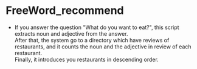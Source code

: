 
# FreeWord_recommend

- If you answer the question "What do you want to eat?", this script extracts noun and adjective from the answer.  
After that, the system go to a directory which have reviews of restaurants, and it counts the noun and the adjective in review of each restaurant.  
Finally, it introduces you restaurants in descending order.

